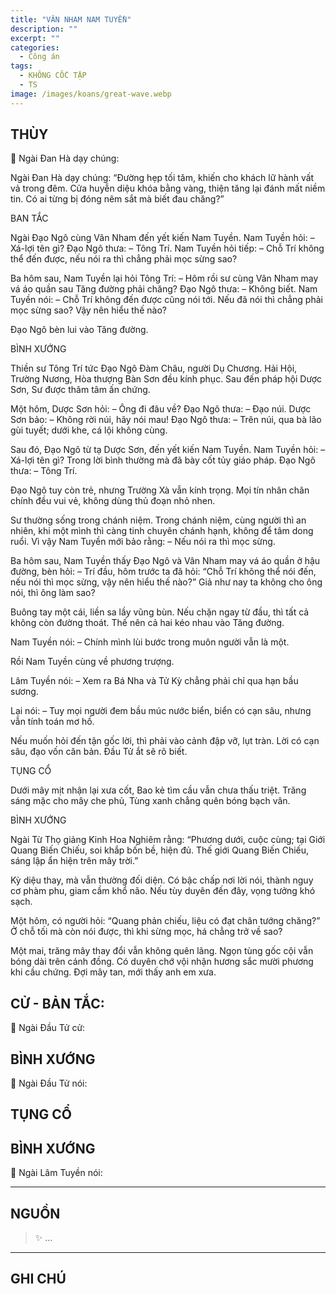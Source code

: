 ```yaml
---
title: "VÂN NHAM NAM TUYỀN"
description: ""
excerpt: ""
categories:
  - Công án
tags:
  - KHÔNG CỐC TẬP
  - TS 
image: /images/koans/great-wave.webp
---
```


## THÙY

📢 Ngài Đan Hà dạy chúng:



Ngài Đan Hà dạy chúng:
“Đường hẹp tối tăm, khiến cho khách lữ hành vất vả trong đêm. Cửa huyễn diệu khóa bằng vàng, thiện tăng lại đánh mất niềm tin. Có ai từng bị đóng nêm sắt mà biết đau chăng?”

BAN TẮC

Ngài Đạo Ngô cùng Vân Nham đến yết kiến Nam Tuyền.
Nam Tuyền hỏi:
– Xá-lợi tên gì?
Đạo Ngô thưa:
– Tông Trí.
Nam Tuyền hỏi tiếp:
– Chỗ Trí không thể đến được, nếu nói ra thì chẳng phải mọc sừng sao?

Ba hôm sau, Nam Tuyền lại hỏi Tông Trí:
– Hôm rồi sư cùng Vân Nham may vá áo quần sau Tăng đường phải chăng?
Đạo Ngô thưa:
– Không biết.
Nam Tuyền nói:
– Chỗ Trí không đến được cũng nói tới. Nếu đã nói thì chẳng phải mọc sừng sao? Vậy nên hiểu thế nào?

Đạo Ngô bèn lui vào Tăng đường.

BÌNH XƯỚNG

Thiền sư Tông Trí tức Đạo Ngô Đàm Châu, người Dụ Chương. Hải Hội, Trường Nương, Hòa thượng Bàn Sơn đều kính phục. Sau đến pháp hội Dược Sơn, Sư được thâm tâm ấn chứng.

Một hôm, Dược Sơn hỏi:
– Ông đi đâu về?
Đạo Ngô thưa:
– Đạo núi.
Dược Sơn bảo:
– Không rời núi, hãy nói mau!
Đạo Ngô thưa:
– Trên núi, qua bà lão gùi tuyết; dưới khe, cá lội không cùng.

Sau đó, Đạo Ngô từ tạ Dược Sơn, đến yết kiến Nam Tuyền. Nam Tuyền hỏi:
– Xá-lợi tên gì? Trong lời bình thường mà đã bày cốt tủy giáo pháp.
Đạo Ngô thưa:
– Tông Trí.

Đạo Ngô tuy còn trẻ, nhưng Trường Xà vẫn kính trọng. Mọi tín nhân chân chính đều vui vẻ, không dùng thủ đoạn nhỏ nhen.

Sư thường sống trong chánh niệm. Trong chánh niệm, cùng người thì an nhiên, khi một mình thì càng tinh chuyên chánh hạnh, không để tâm dong ruổi. Vì vậy Nam Tuyền mới bảo rằng:
– Nếu nói ra thì mọc sừng.

Ba hôm sau, Nam Tuyền thấy Đạo Ngô và Vân Nham may vá áo quần ở hậu đường, bèn hỏi:
– Trí đầu, hôm trước ta đã hỏi: “Chỗ Trí không thể nói đến, nếu nói thì mọc sừng, vậy nên hiểu thế nào?” Giả như nay ta không cho ông nói, thì ông làm sao?

Buông tay một cái, liền sa lầy vũng bùn. Nếu chặn ngay từ đầu, thì tất cả không còn đường thoát. Thế nên cả hai kéo nhau vào Tăng đường.

Nam Tuyền nói:
– Chính mình lùi bước trong muôn người vẫn là một.

Rồi Nam Tuyền cùng về phương trượng.

Lâm Tuyền nói:
– Xem ra Bá Nha và Tử Kỳ chẳng phải chỉ qua hạn bầu sương.

Lại nói:
– Tuy mọi người đem bầu múc nước biển, biển có cạn sâu, nhưng vẫn tính toán mơ hồ.

Nếu muốn hỏi đến tận gốc lời, thì phải vào cảnh đập vỡ, lụt tràn. Lời có cạn sâu, đạo vốn căn bản. Đầu Tử ắt sẽ rõ biết.

TỤNG CỔ

Dưới mây mịt nhận lại xưa cốt,
Bao kẻ tìm cầu vẫn chưa thấu triệt.
Trăng sáng mặc cho mây che phủ,
Tùng xanh chẳng quên bóng bạch vân.

BÌNH XƯỚNG

Ngài Từ Thọ giảng Kinh Hoa Nghiêm rằng: “Phương dưới, cuộc cùng; tại Giới Quang Biến Chiếu, soi khắp bốn bề, hiện đủ. Thế giới Quang Biến Chiếu, sáng lập ẩn hiện trên mây trời.”

Kỳ diệu thay, mà vẫn thường đối diện. Có bậc chấp nơi lời nói, thành nguy cơ phàm phu, giam cầm khổ não. Nếu tùy duyên đến đây, vọng tưởng khó sạch.

Một hôm, có người hỏi: “Quang phản chiếu, liệu có đạt chân tướng chăng?” Ở chỗ tối mà còn nói được, thì khi sừng mọc, há chẳng trở về sao?

Một mai, trăng mây thay đổi vẫn không quên lãng.
Ngọn tùng gốc cội vẫn bóng dài trên cánh đồng.
Có duyên chớ vội nhận hương sắc mười phương khi cầu chứng.
Đợi mây tan, mới thấy anh em xưa.


## CỬ - BẢN TẮC:

📢 Ngài Đầu Tử cử:

> 

## BÌNH XƯỚNG

📢 Ngài Đầu Tử nói:



## TỤNG CỔ

> 

## BÌNH XƯỚNG

📢 Ngài Lâm Tuyền nói:



<hr class="blog-rule" />

## NGUỒN

> ✨ ...

<hr class="blog-rule" />

## GHI CHÚ

[^1]: ⭐️ <a href="/masters/Shaoshan-Huanpu" target="_blank">🔗 TS </a>
